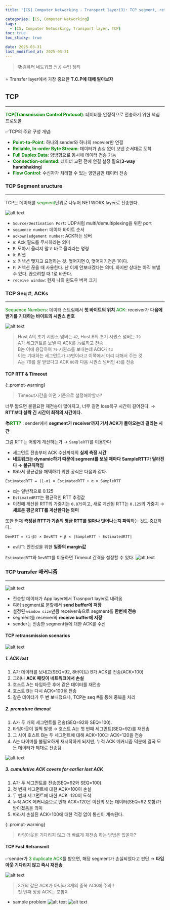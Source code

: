 ```yaml
---
title: "[CS] Computer Networking - Transport layer(3): TCP segment, retransmittion"

categories: [CS, Computer Networking]
tags:
  - [CS, Computer Networking, Transport layer, TCP]
toc: true
toc_sticky: true

date: 2025-03-31
last_modified_at: 2025-03-31
---
```

>📚컴퓨터 네트워크 전공 수업 정리

⭐ Transfer layer에서 가장 중요한 **T.C.P에 대해 알아보자**

## TCP
---
**<span style="color: #008000">TCP(Transmission Control Protocol)</span>**: 데이터를 안정적으로 전송하기 위한 핵심 프로토콜

✅TCP의 주요 구성 개념:  
* **<span style="color: #008000">Point-to-Point</span>**: 하나의 sender와 하나의 recevier만 연결
* **<span style="color: #008000">Reliable, In-order Byte Stream</span>**: 데이터가 손실 없이 보낸 순서대로 도착
* **<span style="color: #008000">Full Duplex Data</span>**: 양방향으로 동시에 데이터 전송 가능
* **<span style="color: #008000">Connection-oriented</span>**: 데이터 교환 전에 연결 설정 필요(**3-way handshaking**)
* **<span style="color: #008000">Flow Control</span>**: 수신자가 처리할 수 있는 양만큼만 데이터 전송

### TCP Segment sructure
---
TCP는 데이터를 <span style="color: #008000">segment</span>단위로 나누어 NETWORK layer로 전송한다.

![alt text](../assets/img/Computer_Network/TCP_Segment.png)
* `Source/Destination Port`: UDP처럼 multi/demultiplexing을 위한 port
* `sequence number`: 데이터 바이트 순서
* `ackownledgement number`: ACK하는 넘버
* `A`: Ack 필드를 무시하라는 의미
* `P`: 모아서 올리지 말고 바로 올리라는 명령
* `R`: 리셋
* `S`: 커넥션 맺자고 요청하는 것. 맺어지면 0, 맺어지기전은 1이다.
* `F`: 커넥션 끊을 때 사용한다. 난 이제 안보내겠다는 의미. 하지만 상대는 아직 보낼 수 있다. 끊으려할 때 1로 바꾼다.
* `receive window`: 현재 나의 윈도우 버퍼 크기

### TCP Seq #, ACKs
---
<span style="color: #008000">Sequence Numbers</span>: 데이터 스트림에서 **첫 바이트의 위치**
<span style="color: #008000">ACK</span>: receiver가 다**음에 받기를 기대하는 바이트의 시퀀스 번호**

![alt text](../assets/img/Computer_Network/TCP_seqack.png)
> Host A의 초기 시퀀스 넘버는 `42`, Host B의 초기 시퀀스 넘버는 `79`  
> A가 세그먼트를 보낼 때 ACK를 `79`로하고 전송  
> B는 이에 응답하여 `79` 시퀀스를 보내는데 ACK가 `43`  
> 이는 기대하는 세그먼트가 `43`번이라고 이쪽에서 미리 더해서 주는 것  
> A는 79를 잘 받았다고 ACK `80`과 다음 시퀀스 넘버인 `43`를 전송

#### TCP RTT & Timeout
{:.prompt-warning}
> Timeout시간을 어떤 기준으로 설정해야할까?
>
너무 짧으면 불필요한 재전송이 많아지고, 너무 길면 loss복구 시간이 길어진다.
→ **RTT보다 살짝 긴 시간이 최적의 시간이다.**

📚**<span style="color: #008000">RTT?</span>**
: sender에서 **segment가 receiver까지 가서 ACK가 돌아오는데 걸리는 시간**

그럼 RTT는 어떻게 계산하는가
→ `SampleRTT`를 이용한다
  * 세그먼트 전송부터 ACK 수신까지의 **실제 측정 시간**
* **네트워크는 dynamic하기 때문에 segment를 보낼 때마다 SampleRTT가 달라진다 → 불규칙적임**
* 따라서 평균값을 채택하기 위한 공식은 다음과 같다.

```
EstimatedRTT = (1-α) × EstimatedRTT + α × SampleRTT
```
* α는 일반적으로 0.125
* `EstimatedRTT`는 평균적인 RTT 추정값
* 이전에 계산된 RTT의 가중치는 `0.875`이고, 새로 계산된 RTT는 `0.125`의 가중치 → **새로운 평균 RTT를 계산한다는 의미**

또한 현재 **측정된 RTT가 기존의 평균 RTT를 얼마나 벗어나는지 파악**하는 것도 중요하다.

```
DevRTT = (1-β) × DevRTT + β × |SampleRTT - EstimatedRTT|
```
* `evRTT`: 안전성을 위한 **일종의 margin값**

`EstimatedRTT`와 `DevRTT`를 이용하면 Timeout 간격을 설정할 수 있다.
![alt text](../assets/img/Computer_Network/Timeoutcal.png)

### TCP transfer 매커니즘
---
![alt text](../assets/img/Computer_Network/TCP_transfer.png)
* 전송할 데이터가 App layer에서 Trasnport layer로 내려옴
* 여러 segment로 분할해서 **send buffer에 저장**
* 설정된 `window size`만큼 receiver측으로 segment를 **한번에 전송**
* segment를 receiver의 **receive buffer에 저장**
* sender는 전송한 segment들에 대한 ACK를 수신

#### TCP retransmission scenarios
![alt text](../assets/img/Computer_Network/retransmission1.png)
##### 1. ACK lost
1. A가 데이터를 보내고(SEQ=92, 8바이트) B가 ACK를 전송(ACK=100)
2. 그러나 **ACK 패킷이 네트워크에서 손실**
2. 호스트 A는 타임아웃 후에 같은 데이터를 재전송
3. 호스트 B는 다시 ACK=100을 전송
4. 같은 데이터가 두 번 보내졌으나, TCP는 seq #를 통해 중복을 처리

##### 2. premature timeout
1. A가 두 개의 세그먼트를 전송(SEQ=92와 SEQ=100).
2. 타임아웃이 일찍 발생 → 호스트 A는 첫 번째 세그먼트(SEQ=92)를 재전송
3. 그 사이 호스트 B는 두 세그먼트에 대해 ACK=100과 ACK=120을 전송
4. A는 타이머를 불필요하게 재시작하게 되지만, 누적 ACK 메커니즘 덕분에 결국 모든 데이터가 제대로 전송됨

![alt text](../assets/img/Computer_Network/retransmission2.png)
##### 3. cumulative ACK covers for earlier lost ACK
1. A가 두 세그먼트를 전송(SEQ=92와 SEQ=100).
2. 첫 번째 세그먼트에 대한 ACK=100이 손실
3. 두 번째 세그먼트에 대한 ACK=120이 도착
4. 누적 ACK 메커니즘으로 인해 ACK=120은 이전의 모든 데이터(SEQ=92 포함)가 받아졌음을 의미
5. 따라서 손실된 ACK=100에 대한 걱정 없이 통신이 계속된다.

{:.prompt-warning}
> 타임아웃을 기다리지 않고 더 빠르게 재전송 하는 방법은 없을까?
>

#### TCP Fast Retransmit
✅sender가 <span style="color: #008000">3 duplicate ACK</span>를 받으면, 해당 segment가 손실되었다고 판단 → **타임아웃 기다리지 않고 즉시 재전송**

![alt text](../assets/img/Computer_Network/Fast_Retransmit.png)
> 3개의 같은 ACK가 아니라 3개의 중복 ACK에 주의!!  
> 첫 번째 정상 ACK는 포함X

* sample problem
![alt text](../assets/img/Computer_Network/sample_problem.png)
![alt text](../assets/img/Computer_Network/solution.png)